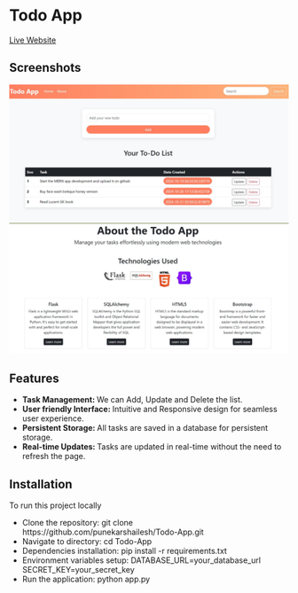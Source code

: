 <h1>Todo App</h1>
<a href="https://todo-app-uxfn.onrender.com">Live Website</a>
<p>
  
<h2>Screenshots</h2>
  <img src="screenshots/screeenshot1.JPG">
  <img src="screenshots/screenshot2.JPG">
</p>
<p>
<h2>Features</h2>
  <ul>
    <li><b>Task Management: </b>We can Add, Update and Delete the list.</li>
    <li><b>User friendly Interface: </b>Intuitive and Responsive design for seamless user experience.</li>
    <li><b>Persistent Storage: </b>All tasks are saved in a database for persistent storage.
    <li><b>Real-time Updates: </b>Tasks are updated in real-time without the need to refresh the page.</li>
    
  </ul>
</p>

<p>
  <h2>Installation</h2>
  To run this project locally 
  <ul>
    <li>Clone the repository: git clone https://github.com/punekarshailesh/Todo-App.git</li>
<li>Navigate to directory: cd Todo-App </li>
<li>Dependencies installation: pip install -r requirements.txt</li>
<li>Environment variables setup: 
  DATABASE_URL=your_database_url
  SECRET_KEY=your_secret_key
</li>
<li>
  Run the application:
    python app.py
</li>
    
  </ul>
  
</p>

